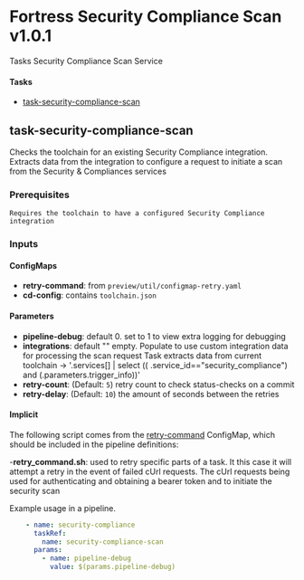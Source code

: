# Fortress Security Compliance Scan v1.0.1
Tasks Security Compliance Scan Service

#### Tasks

- [task-security-compliance-scan](#task-security-compliance-scan)

## task-security-compliance-scan
Checks the toolchain for an existing Security Compliance integration. Extracts data from the integration to
configure a request to initiate a scan from the Security & Compliances services

### Prerequisites
    Requires the toolchain to have a configured Security Compliance integration
### Inputs

#### ConfigMaps

- **retry-command**: from `preview/util/configmap-retry.yaml`
- **cd-config**: contains `toolchain.json`

#### Parameters

 - **pipeline-debug**: default 0. set to 1 to view extra logging for debugging
 - **integrations**: default "" empty. Populate to use custom integration data for processing the scan request
                    Task extracts data from current toolchain -> '.services[] | select (( .service_id=="security_compliance") and (.parameters.trigger_info))'
 - **retry-count**: (Default: `5`) retry count to check status-checks on a commit
 - **retry-delay**: (Default: `10`) the amount of seconds between the retries

#### Implicit

The following script comes from the [retry-command](../util/configmap-retry.yaml) ConfigMap, which should be included in the pipeline definitions:

-**retry_command.sh**: used to retry specific parts of a task. It this case it will attempt a retry in the event of failed cUrl requests.
The cUrl requests being used for authenticating and obtaining a bearer token and to initiate the security scan

Example usage in a pipeline.

``` yaml
    - name: security-compliance
      taskRef:
        name: security-compliance-scan
      params:
        - name: pipeline-debug
          value: $(params.pipeline-debug)
```
